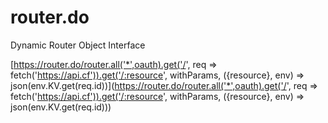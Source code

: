 # router.do
Dynamic Router Object Interface

[https://router.do/router.all('*',oauth).get('/', req => fetch('https://api.cf')).get('/:resource', withParams, ({resource}, env) => json(env.KV.get(req.id))](https://router.do/router.all('*',oauth).get('/', req => fetch('https://api.cf')).get('/:resource', withParams, ({resource}, env) => json(env.KV.get(req.id)))
